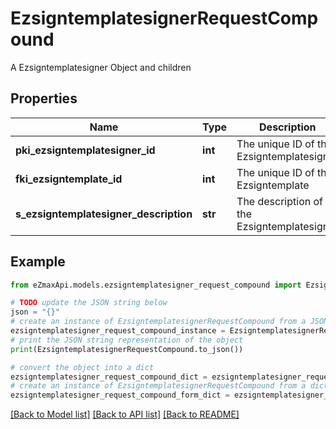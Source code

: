 # EzsigntemplatesignerRequestCompound

A Ezsigntemplatesigner Object and children

## Properties

Name | Type | Description | Notes
------------ | ------------- | ------------- | -------------
**pki_ezsigntemplatesigner_id** | **int** | The unique ID of the Ezsigntemplatesigner | [optional] 
**fki_ezsigntemplate_id** | **int** | The unique ID of the Ezsigntemplate | 
**s_ezsigntemplatesigner_description** | **str** | The description of the Ezsigntemplatesigner | 

## Example

```python
from eZmaxApi.models.ezsigntemplatesigner_request_compound import EzsigntemplatesignerRequestCompound

# TODO update the JSON string below
json = "{}"
# create an instance of EzsigntemplatesignerRequestCompound from a JSON string
ezsigntemplatesigner_request_compound_instance = EzsigntemplatesignerRequestCompound.from_json(json)
# print the JSON string representation of the object
print(EzsigntemplatesignerRequestCompound.to_json())

# convert the object into a dict
ezsigntemplatesigner_request_compound_dict = ezsigntemplatesigner_request_compound_instance.to_dict()
# create an instance of EzsigntemplatesignerRequestCompound from a dict
ezsigntemplatesigner_request_compound_form_dict = ezsigntemplatesigner_request_compound.from_dict(ezsigntemplatesigner_request_compound_dict)
```
[[Back to Model list]](../README.md#documentation-for-models) [[Back to API list]](../README.md#documentation-for-api-endpoints) [[Back to README]](../README.md)


